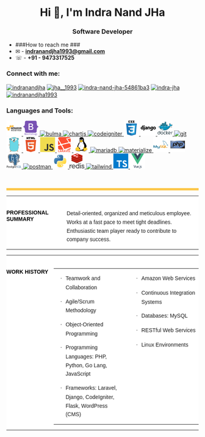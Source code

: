 <h1 align="center">Hi 👋, I'm Indra Nand JHa</h1>
<h3 align="center">Software Developer</h3>

- ###How to reach me ###
- ✉ - **indranandjha1993@gmail.com**
- ☏ - <b>+91 - 9473317525</b>

<h3 align="left">Connect with me:</h3>
<p align="left">
<a href="https://codepen.io/indranandjha" target="blank"><img align="center" src="https://raw.githubusercontent.com/rahuldkjain/github-profile-readme-generator/master/src/images/icons/Social/codepen.svg" alt="indranandjha" height="30" width="40" /></a>
<a href="https://twitter.com/jha__1993" target="blank"><img align="center" src="https://raw.githubusercontent.com/rahuldkjain/github-profile-readme-generator/master/src/images/icons/Social/twitter.svg" alt="jha__1993" height="30" width="40" /></a>
<a href="https://linkedin.com/in/indra-nand-jha-54861ba3" target="blank"><img align="center" src="https://raw.githubusercontent.com/rahuldkjain/github-profile-readme-generator/master/src/images/icons/Social/linked-in-alt.svg" alt="indra-nand-jha-54861ba3" height="30" width="40" /></a>
<a href="https://stackoverflow.com/users/indra-jha" target="blank"><img align="center" src="https://raw.githubusercontent.com/rahuldkjain/github-profile-readme-generator/master/src/images/icons/Social/stack-overflow.svg" alt="indra-jha" height="30" width="40" /></a>
<a href="https://fb.com/indranandjha1993" target="blank"><img align="center" src="https://raw.githubusercontent.com/rahuldkjain/github-profile-readme-generator/master/src/images/icons/Social/facebook.svg" alt="indranandjha1993" height="30" width="40" /></a>
</p>

<h3 align="left">Languages and Tools:</h3>
<p align="left"> <a href="https://aws.amazon.com" target="_blank" rel="noreferrer"> <img src="https://raw.githubusercontent.com/devicons/devicon/master/icons/amazonwebservices/amazonwebservices-original-wordmark.svg" alt="aws" width="40" height="40"/> </a> <a href="https://getbootstrap.com" target="_blank" rel="noreferrer"> <img src="https://raw.githubusercontent.com/devicons/devicon/master/icons/bootstrap/bootstrap-plain-wordmark.svg" alt="bootstrap" width="40" height="40"/> </a> <a href="https://bulma.io/" target="_blank" rel="noreferrer"> <img src="https://raw.githubusercontent.com/gilbarbara/logos/804dc257b59e144eaca5bc6ffd16949752c6f789/logos/bulma.svg" alt="bulma" width="40" height="40"/> </a> <a href="https://www.chartjs.org" target="_blank" rel="noreferrer"> <img src="https://www.chartjs.org/media/logo-title.svg" alt="chartjs" width="40" height="40"/> </a> <a href="https://codeigniter.com" target="_blank" rel="noreferrer"> <img src="https://cdn.worldvectorlogo.com/logos/codeigniter.svg" alt="codeigniter" width="40" height="40"/> </a> <a href="https://www.w3schools.com/css/" target="_blank" rel="noreferrer"> <img src="https://raw.githubusercontent.com/devicons/devicon/master/icons/css3/css3-original-wordmark.svg" alt="css3" width="40" height="40"/> </a> <a href="https://www.djangoproject.com/" target="_blank" rel="noreferrer"> <img src="https://raw.githubusercontent.com/vorillaz/devicons/master/!SVG/django.svg" alt="django" width="40" height="40"/> </a> <a href="https://www.docker.com/" target="_blank" rel="noreferrer"> <img src="https://raw.githubusercontent.com/devicons/devicon/master/icons/docker/docker-original-wordmark.svg" alt="docker" width="40" height="40"/> </a> <a href="https://git-scm.com/" target="_blank" rel="noreferrer"> <img src="https://www.vectorlogo.zone/logos/git-scm/git-scm-icon.svg" alt="git" width="40" height="40"/> </a> <a href="https://golang.org" target="_blank" rel="noreferrer"> <img src="https://raw.githubusercontent.com/devicons/devicon/master/icons/go/go-original.svg" alt="go" width="40" height="40"/> </a> <a href="https://www.w3.org/html/" target="_blank" rel="noreferrer"> <img src="https://raw.githubusercontent.com/devicons/devicon/master/icons/html5/html5-original-wordmark.svg" alt="html5" width="40" height="40"/> </a> <a href="https://developer.mozilla.org/en-US/docs/Web/JavaScript" target="_blank" rel="noreferrer"> <img src="https://raw.githubusercontent.com/devicons/devicon/master/icons/javascript/javascript-original.svg" alt="javascript" width="40" height="40"/> </a> <a href="https://laravel.com/" target="_blank" rel="noreferrer"> <img src="https://raw.githubusercontent.com/devicons/devicon/master/icons/laravel/laravel-plain-wordmark.svg" alt="laravel" width="40" height="40"/> </a> <a href="https://www.linux.org/" target="_blank" rel="noreferrer"> <img src="https://raw.githubusercontent.com/devicons/devicon/master/icons/linux/linux-original.svg" alt="linux" width="40" height="40"/> </a> <a href="https://mariadb.org/" target="_blank" rel="noreferrer"> <img src="https://www.vectorlogo.zone/logos/mariadb/mariadb-icon.svg" alt="mariadb" width="40" height="40"/> </a> <a href="https://materializecss.com/" target="_blank" rel="noreferrer"> <img src="https://raw.githubusercontent.com/prplx/svg-logos/5585531d45d294869c4eaab4d7cf2e9c167710a9/svg/materialize.svg" alt="materialize" width="40" height="40"/> </a> <a href="https://www.mysql.com/" target="_blank" rel="noreferrer"> <img src="https://raw.githubusercontent.com/devicons/devicon/master/icons/mysql/mysql-original-wordmark.svg" alt="mysql" width="40" height="40"/> </a> <a href="https://www.php.net" target="_blank" rel="noreferrer"> <img src="https://raw.githubusercontent.com/devicons/devicon/master/icons/php/php-original.svg" alt="php" width="40" height="40"/> </a> <a href="https://www.postgresql.org" target="_blank" rel="noreferrer"> <img src="https://raw.githubusercontent.com/devicons/devicon/master/icons/postgresql/postgresql-original-wordmark.svg" alt="postgresql" width="40" height="40"/> </a> <a href="https://postman.com" target="_blank" rel="noreferrer"> <img src="https://www.vectorlogo.zone/logos/getpostman/getpostman-icon.svg" alt="postman" width="40" height="40"/> </a> <a href="https://www.python.org" target="_blank" rel="noreferrer"> <img src="https://raw.githubusercontent.com/devicons/devicon/master/icons/python/python-original.svg" alt="python" width="40" height="40"/> </a> <a href="https://redis.io" target="_blank" rel="noreferrer"> <img src="https://raw.githubusercontent.com/devicons/devicon/master/icons/redis/redis-original-wordmark.svg" alt="redis" width="40" height="40"/> </a> <a href="https://tailwindcss.com/" target="_blank" rel="noreferrer"> <img src="https://www.vectorlogo.zone/logos/tailwindcss/tailwindcss-icon.svg" alt="tailwind" width="40" height="40"/> </a> <a href="https://www.typescriptlang.org/" target="_blank" rel="noreferrer"> <img src="https://raw.githubusercontent.com/devicons/devicon/master/icons/typescript/typescript-original.svg" alt="typescript" width="40" height="40"/> </a> <a href="https://vuejs.org/" target="_blank" rel="noreferrer"> <img src="https://raw.githubusercontent.com/devicons/devicon/master/icons/vuejs/vuejs-original-wordmark.svg" alt="vuejs" width="40" height="40"/> </a> </p>


<div class="WordSection1">
<div style="border:none;border-bottom:solid #FCC74A 4.5pt;padding:0in 0in 0in 0in">

<p class="divdocumentdivPARAGRAPHCNTCcntcbottomborder" style="line-height:15.0pt"><span style="font-family:&quot;Century Gothic&quot;,sans-serif;color:#787C85;text-transform:
uppercase">&nbsp;</span></p>

</div>

<table class="divdocumentsectionTable" border="0" cellspacing="0" cellpadding="0" style="background:white">
 <tbody><tr>
  <td width="187" valign="top" style="width:140.0pt;background:transparent;
  padding:15.0pt 0in 0in 0in">
  <p class="divdocumentdivsectiontitle"><span class="divdocumentdivheading"><b><span style="font-family:&quot;Century Gothic&quot;,sans-serif;color:black;text-transform:
  uppercase">Professional Summary</span></b></span></p>
  </td>
  <td width="508" valign="top" style="width:381.3pt;background:transparent;
  padding:15.0pt 0in 0in 0in">
  <p class="p" style="line-height:17.0pt"><span class="divdocumentdivparagraphWrapper"><span style="font-family:&quot;Century Gothic&quot;,sans-serif">Detail-oriented,
  organized and meticulous employee. Works at a fast pace to meet tight
  deadlines. Enthusiastic team player ready to contribute to company success.</span></span></p>
  </td>
 </tr>
</tbody></table>

<p class="MsoNormal"><span style="display:none">&nbsp;</span></p>


<p class="MsoNormal"><span style="display:none">&nbsp;</span></p>

<table class="divdocumentsectionTable" border="0" cellspacing="0" cellpadding="0" style="background:white">
 <tbody><tr>
  <td width="187" valign="top" style="width:140.0pt;background:transparent;
  padding:15.0pt 0in 0in 0in">
  <p class="divdocumentdivsectiontitle"><span class="divdocumentdivheading"><b><span style="font-family:&quot;Century Gothic&quot;,sans-serif;color:black;text-transform:
  uppercase">Work History</span></b></span></p>
  </td>
  <td width="508" valign="top" style="width:381.3pt;background:transparent;
  padding:15.0pt 0in 0in 0in">
  <table class="divdocumenttable" border="0" cellspacing="0" cellpadding="0" style="border-collapse:collapse">
   <tbody><tr>
    <td width="254" valign="top" style="width:190.65pt;padding:.25pt 7.25pt .25pt .25pt">
    <p class="divdocumentulli" style="margin-left:23.0pt;text-indent:-10.5pt;
    line-height:17.0pt"><span class="divdocumentdivparagraphWrapper"><span style="font-family:Symbol">·<span style="font:7.0pt &quot;Times New Roman&quot;">&nbsp;&nbsp;&nbsp;
    </span></span></span><span class="divdocumentdivparagraphWrapper"><span style="font-family:&quot;Century Gothic&quot;,sans-serif">Teamwork and Collaboration</span></span></p>
    <p class="divdocumentulli" style="margin-left:23.0pt;text-indent:-10.5pt;
    line-height:17.0pt"><span class="divdocumentdivparagraphWrapper"><span style="font-family:Symbol">·<span style="font:7.0pt &quot;Times New Roman&quot;">&nbsp;&nbsp;&nbsp;
    </span></span></span><span class="divdocumentdivparagraphWrapper"><span style="font-family:&quot;Century Gothic&quot;,sans-serif">Agile/Scrum Methodology</span></span></p>
    <p class="divdocumentulli" style="margin-left:23.0pt;text-indent:-10.5pt;
    line-height:17.0pt"><span class="divdocumentdivparagraphWrapper"><span style="font-family:Symbol">·<span style="font:7.0pt &quot;Times New Roman&quot;">&nbsp;&nbsp;&nbsp;
    </span></span></span><span class="divdocumentdivparagraphWrapper"><span style="font-family:&quot;Century Gothic&quot;,sans-serif">Object-Oriented Programming</span></span></p>
    <p class="divdocumentulli" style="margin-left:23.0pt;text-indent:-10.5pt;
    line-height:17.0pt"><span class="divdocumentdivparagraphWrapper"><span style="font-family:Symbol">·<span style="font:7.0pt &quot;Times New Roman&quot;">&nbsp;&nbsp;&nbsp;
    </span></span></span><span class="divdocumentdivparagraphWrapper"><span style="font-family:&quot;Century Gothic&quot;,sans-serif">Programming Languages: PHP,
    Python, Go Lang, JavaScript</span></span></p>
    <p class="divdocumentulli" style="margin-left:23.0pt;text-indent:-10.5pt;
    line-height:17.0pt"><span class="divdocumentdivparagraphWrapper"><span style="font-family:Symbol">·<span style="font:7.0pt &quot;Times New Roman&quot;">&nbsp;&nbsp;&nbsp;
    </span></span></span><span class="divdocumentdivparagraphWrapper"><span style="font-family:&quot;Century Gothic&quot;,sans-serif">Frameworks: Laravel,
    Django, CodeIgniter, Flask, WordPress (CMS)</span></span></p>
    </td>
    <td width="254" valign="top" style="width:190.65pt;padding:.25pt .25pt .25pt 7.25pt">
    <p class="divdocumentulli" style="margin-left:23.0pt;text-indent:-10.5pt;
    line-height:17.0pt"><span class="divdocumentdivparagraphWrapper"><span style="font-family:Symbol">·<span style="font:7.0pt &quot;Times New Roman&quot;">&nbsp;&nbsp;&nbsp;
    </span></span></span><span class="divdocumentdivparagraphWrapper"><span style="font-family:&quot;Century Gothic&quot;,sans-serif">Amazon Web Services</span></span></p>
    <p class="divdocumentulli" style="margin-left:23.0pt;text-indent:-10.5pt;
    line-height:17.0pt"><span class="divdocumentdivparagraphWrapper"><span style="font-family:Symbol">·<span style="font:7.0pt &quot;Times New Roman&quot;">&nbsp;&nbsp;&nbsp;
    </span></span></span><span class="divdocumentdivparagraphWrapper"><span style="font-family:&quot;Century Gothic&quot;,sans-serif">Continuous Integration
    Systems</span></span></p>
    <p class="divdocumentulli" style="margin-left:23.0pt;text-indent:-10.5pt;
    line-height:17.0pt"><span class="divdocumentdivparagraphWrapper"><span style="font-family:Symbol">·<span style="font:7.0pt &quot;Times New Roman&quot;">&nbsp;&nbsp;&nbsp;
    </span></span></span><span class="divdocumentdivparagraphWrapper"><span style="font-family:&quot;Century Gothic&quot;,sans-serif">Databases: MySQL</span></span></p>
    <p class="divdocumentulli" style="margin-left:23.0pt;text-indent:-10.5pt;
    line-height:17.0pt"><span class="divdocumentdivparagraphWrapper"><span style="font-family:Symbol">·<span style="font:7.0pt &quot;Times New Roman&quot;">&nbsp;&nbsp;&nbsp;
    </span></span></span><span class="divdocumentdivparagraphWrapper"><span style="font-family:&quot;Century Gothic&quot;,sans-serif">RESTful Web Services</span></span></p>
    <p class="divdocumentulli" style="margin-left:23.0pt;text-indent:-10.5pt;
    line-height:17.0pt"><span class="divdocumentdivparagraphWrapper"><span style="font-family:Symbol">·<span style="font:7.0pt &quot;Times New Roman&quot;">&nbsp;&nbsp;&nbsp;
    </span></span></span><span class="divdocumentdivparagraphWrapper"><span style="font-family:&quot;Century Gothic&quot;,sans-serif">Linux Environments</span></span></p>
    </td>
   </tr>
  </tbody></table>
  </td>
 </tr>
</tbody></table>
</div>
